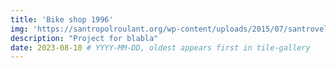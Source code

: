 ```yaml
---
title: 'Bike shop 1996'
img: 'https://santropolroulant.org/wp-content/uploads/2015/07/santrovelo-200x200.jpg' # '/imgs/browse-heritage.png'
description: "Project for blabla"
date: 2023-08-10 # YYYY-MM-DD, oldest appears first in tile-gallery
---
```

